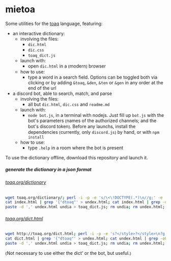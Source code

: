 # mietoa
Some utilities for the [toaq](http://toaq.org) language, featuring:
+ an interactive dictionary:
  + involving the files:
    + `dic.html`
    + `dic.css`
    + `toaq_dict.js`
  + launch with:
    + open `dic.html` in a ⦅modern⦆ browser
  + how to use:
  	+ type a word in a search field. Options can be toggled both via clicking or by adding `&toaq`, `&den`, `&ten` or `&gen` in any order at the end of the url
+ a discord bot, able to search, match, and parse
  + involving the files:
    + all but `dic.html`, `dic.css` and `readme.md`
  + launch with:
    + `node bot.js`, in a terminal with nodejs. Just fill up `bot.js` with the bot's parameters ⦅names of the authorized channels; and the bot's discord token⦆. Before any launchs, install the dependencies ⦅currently, only `discord.js`⦆ by hand, or with `npm install`
  + how to use:
  	+ type `.help` in a room where the bot is present

To use the dictionary offline, download this repository and launch it.

##### generate the dictionary in a json format
###### [toaq.org/dictionary](toaq.org/dictionary)
```bash
wget toaq.org/dictionary/; perl -i -p -e 's/\<\!DOCTYPE(.*)\n//g;' -e 's?<tr><td>(.*)</td><td><em>(.*)</td></tr><tr><td>(.*)</td></tr>?\{dtoaq:$1,ten:$2,den:$3?g;' -e 's/\"/\\"/g;' -e 's/\{dtoaq:(.*),ten:(.*),den:(.*)/\{"dtoaq":"$1","ten":"$2","den":"$3"/g;' index.html;
cat index.html | grep '{"dtoaq"' > undex.html; cat index.html | grep -oP '{"dtoaq":.*,"ten"' | sed -E 's/[áàâāãǎả]/a/g;s/[éèêēẽěẻ]/e/g;s/[íìîīĩǐỉ]/i/g;s/[óòôōõǒỏ]/o/g;s/[úùûūũǔủ]/u/g;s/\{\"dtoaq\"\:/\"toaq\":/g;s/",".*/"\},/g;' > undia;
paste -d ',' undex.html undia > toaq_dict.js; rm undia; rm undex.html; rm index.html; perl -i -p -e 'print "data = [\n" if $. == 1' toaq_dict.js; echo "]" >> toaq_dict.js; perl -i -p -e 's/\r\",\"/\",\"/g;' toaq_dict.js
```

###### [toaq.org/dict.html](toaq.org/dict.html)
```bash
wget http://toaq.org/dict.html; perl -i -p -e 's?</style>?</style>\n?g;s?<tr?\n<tr?g;s/<meta.*>\n//g;s/<style.*<\/style>\n//g;s/.*<thead>.*\n//;s?.*<\/thead>.*\n??g;s?.*freezebar\-cell.*\n??g;s/<tr.+?>/<tr>/g;s/<td.+?>/<td>/g;s/<th.+?>/<th>/g;s/<div.+?>/<div>/g;;s/<th>.*<\/th>//g;s/<div>(.*)<\/div>/$1/g;s/<\/?div>//g;s?<tr><td>(.*)</td><td>(.*)</td><td>(.*)</td><td>(.*)</td></tr>?{dtoaq:$1,ten:$2,gen:$3,den:$4?g;s/\"/\\"/g;s?</tbody>??g;s?</table>??g;s/<a.*<\/a>//g;s?{dtoaq:(.*),ten:(.*),gen:(.*),den:(.*)?{"dtoaq":"$1","ten":"$2","gen":"$3","den":"$4"?g;' dict.html
cat dict.html | grep '{"dtoaq"' > undex.html; cat undex.html | grep -oP '{"dtoaq":.*,"ten"' | sed -E 's/[áàâāãǎả]/a/g;s/[éèêēẽěẻ]/e/g;s/[íìîīĩǐỉ]/i/g;s/[óòôōõǒỏ]/o/g;s/[úùûūũǔủ]/u/g;s/\{\"dtoaq\"\:/\"toaq\":/g;s/",".*/"\},/g;' > undia;
paste -d ',' undex.html undia > toaq_dict.js; rm undia; rm undex.html; rm dict.html; perl -i -p -e 'print "data = [\n" if $. == 1' toaq_dict.js; echo "]" >> toaq_dict.js; perl -i -p -e 's/\r\",\"/\",\"/g;s/{"dtoaq":"toaq","ten":"type","gen":"gloss","den":"definition","toaq":"toaq"},\n//g;' toaq_dict.js
```
⦅Not necessary to use either the dict' or the bot, but useful.⦆
